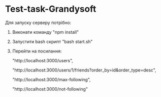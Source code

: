 # Test-task-Grandysoft

Для запуску серверу потрібно:

1. Виконати команду "npm install"

2. Запустити bash скрипт "bash start.sh"

3. Перейти на посилання: 

    "http://localhost:3000/users",

    "http://localhost:3000/users/1/friends?order_by=id&order_type=desc",
    
    "http://localhost:3000/max-following",
     
    "http://localhost:3000/not-following"


